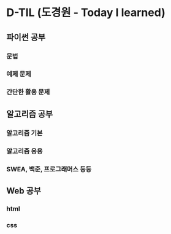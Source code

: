 # D-TIL (도경원 - Today I learned)

## 파이썬 공부 
### 문법
### 예제 문제
### 간단한 활용 문제 

## 알고리즘 공부 
### 알고리즘 기본
### 알고리즘 응용
### SWEA, 백준, 프로그래머스 등등

## Web 공부
### html
### css 
